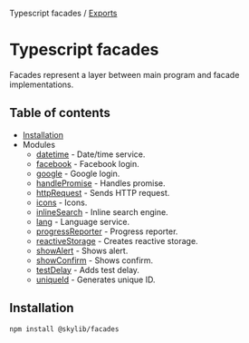 Typescript facades / [Exports](modules.md)

# Typescript facades

Facades represent a layer between main program and facade implementations.

## Table of contents

- [Installation](#installation)
- Modules
  - [datetime](https://ilyub.github.io/typescript-facades/modules/datetime.html) - Date/time service.
  - [facebook](https://ilyub.github.io/typescript-facades/modules/facebook.html) - Facebook login.
  - [google](https://ilyub.github.io/typescript-facades/modules/google.html) - Google login.
  - [handlePromise](https://ilyub.github.io/typescript-facades/modules/handlepromise.html) - Handles promise.
  - [httpRequest](https://ilyub.github.io/typescript-facades/modules/httprequest.html) - Sends HTTP request.
  - [icons](https://ilyub.github.io/typescript-facades/modules/icons.html) - Icons.
  - [inlineSearch](https://ilyub.github.io/typescript-facades/modules/inlinesearch.html) - Inline search engine.
  - [lang](https://ilyub.github.io/typescript-facades/modules/lang.html) - Language service.
  - [progressReporter](https://ilyub.github.io/typescript-facades/modules/progressreporter.html) - Progress reporter.
  - [reactiveStorage](https://ilyub.github.io/typescript-facades/modules/reactivestorage.html) - Creates reactive storage.
  - [showAlert](https://ilyub.github.io/typescript-facades/modules/showalert.html) - Shows alert.
  - [showConfirm](https://ilyub.github.io/typescript-facades/modules/showconfirm.html) - Shows confirm.
  - [testDelay](https://ilyub.github.io/typescript-facades/modules/testdelay.html) - Adds test delay.
  - [uniqueId](https://ilyub.github.io/typescript-facades/modules/uniqueid.html) - Generates unique ID.

## <a name="installation"></a>Installation

    npm install @skylib/facades
